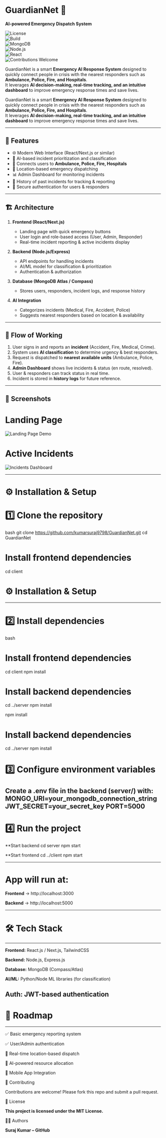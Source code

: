 # GuardianNet 🚨  
**AI-powered Emergency Dispatch System**

![License](https://img.shields.io/badge/license-MIT-green)  
![Build](https://img.shields.io/badge/build-passing-brightgreen)  
![MongoDB](https://img.shields.io/badge/Database-MongoDB-blue)  
![Node.js](https://img.shields.io/badge/Backend-Node.js-yellow)  
![React](https://img.shields.io/badge/Frontend-React-blue)  
![Contributions Welcome](https://img.shields.io/badge/Contributions-Welcome-orange)  

GuardianNet is a smart **Emergency AI Response System** designed to quickly connect people in crisis with the nearest responders such as **Ambulance, Police, Fire, and Hospitals**.  
It leverages **AI decision-making, real-time tracking, and an intuitive dashboard** to improve emergency response times and save lives.  


GuardianNet is a smart **Emergency AI Response System** designed to quickly connect people in crisis with the nearest responders such as **Ambulance, Police, Fire, and Hospitals**.  
It leverages **AI decision-making, real-time tracking, and an intuitive dashboard** to improve emergency response times and save lives.  

---

## 🚀 Features  
- 🌐 Modern Web Interface (React/Next.js or similar)  
- 🤖 AI-based incident prioritization and classification  
- 🏥 Connects users to **Ambulance, Police, Fire, Hospitals**  
- 📍 Location-based emergency dispatching  
- 📊 Admin Dashboard for monitoring incidents  
- 📝 History of past incidents for tracking & reporting  
- 🔐 Secure authentication for users & responders  

---

## 🏗️ Architecture  
1. **Frontend (React/Next.js)**  
   - Landing page with quick emergency buttons  
   - User login and role-based access (User, Admin, Responder)  
   - Real-time incident reporting & active incidents display  

2. **Backend (Node.js/Express)**  
   - API endpoints for handling incidents  
   - AI/ML model for classification & prioritization  
   - Authentication & authorization  

3. **Database (MongoDB Atlas / Compass)**  
   - Stores users, responders, incident logs, and response history  

4. **AI Integration**  
   - Categorizes incidents (Medical, Fire, Accident, Police)  
   - Suggests nearest responders based on location & availability  

---

## 🔄 Flow of Working  
1. User signs in and reports an **incident** (Accident, Fire, Medical, Crime).  
2. System uses **AI classification** to determine urgency & best responders.  
3. Request is dispatched to **nearest available units** (Ambulance, Police, Fire).  
4. **Admin Dashboard** shows live incidents & status (en route, resolved).  
5. User & responders can track status in real time.  
6. Incident is stored in **history logs** for future reference.  

---

## 📸 Screenshots  
# Landing Page  
![Landing Page Demo](docs/screenshots/landing.png)  

# Active Incidents  
![Incidents Dashboard](docs/screenshots/incidents.png)  

---

# ⚙️ Installation & Setup  

# 1️⃣ Clone the repository  
bash
git clone https://github.com/kumarsuraj9798/GuardianNet.git
cd GuardianNet

# Install frontend dependencies
cd client

# ⚙️ Installation & Setup  
---
# 2️⃣ Install dependencies  
bash
# Install frontend dependencies
cd client
npm install

# Install backend dependencies
cd ../server
npm install

npm install

# Install backend dependencies
cd ../server
npm install

# 3️⃣ Configure environment variables

Create a .env file in the backend (server/) with:
MONGO_URI=your_mongodb_connection_string
JWT_SECRET=your_secret_key
PORT=5000
---

# 4️⃣ Run the project
**Start backend
cd server
npm start

**Start frontend
cd ../client
npm start

---
# App will run at:

**Frontend**
→ http://localhost:3000

**Backend**
→ http://localhost:5000

---

# 🛠️ Tech Stack
---
**Frontend:** 
React.js / Next.js, TailwindCSS

**Backend:**
Node.js, Express.js

**Database:**
MongoDB (Compass/Atlas)

**AI/ML:**
Python/Node ML libraries (for classification)

**Auth:** 
JWT-based authentication
---

# 📌 Roadmap
---
✅ Basic emergency reporting system


✅ User/Admin authentication


🔄 Real-time location-based dispatch


🔄 AI-powered resource allocation


🔄 Mobile App Integration


🤝 Contributing


Contributions are welcome! Please fork this repo and submit a pull request.

📄 License

**This project is licensed under the MIT License.**

👨‍💻 Authors

**Suraj Kumar – GitHub**




